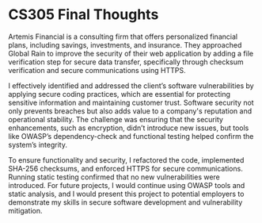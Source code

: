 # CS305 Final Thoughts

Artemis Financial is a consulting firm that offers personalized financial plans, including savings, investments, and insurance. They approached Global Rain to improve the security of their web application by adding a file verification step for secure data transfer, specifically through checksum verification and secure communications using HTTPS.

I effectively identified and addressed the client’s software vulnerabilities by applying secure coding practices, which are essential for protecting sensitive information and maintaining customer trust. Software security not only prevents breaches but also adds value to a company's reputation and operational stability. The challenge was ensuring that the security enhancements, such as encryption, didn’t introduce new issues, but tools like OWASP’s dependency-check and functional testing helped confirm the system’s integrity.

To ensure functionality and security, I refactored the code, implemented SHA-256 checksums, and enforced HTTPS for secure communications. Running static testing confirmed that no new vulnerabilities were introduced. For future projects, I would continue using OWASP tools and static analysis, and I would present this project to potential employers to demonstrate my skills in secure software development and vulnerability mitigation.
